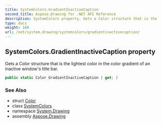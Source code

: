 ```yaml
---
title: SystemColors.GradientInactiveCaption
second_title: Aspose.Drawing for .NET API Reference
description: SystemColors property. Gets a Color structure that is the lightest color in the color gradient of an inactive windows title bar
type: docs
weight: 160
url: /net/system.drawing/systemcolors/gradientinactivecaption/
---
```

## SystemColors.GradientInactiveCaption property

Gets a Color structure that is the lightest color in the color gradient of an inactive window's title bar.

```csharp
public static Color GradientInactiveCaption { get; }
```

### See Also

* struct [Color](../../color/)
* class [SystemColors](../)
* namespace [System.Drawing](../../systemcolors/)
* assembly [Aspose.Drawing](../../../)


